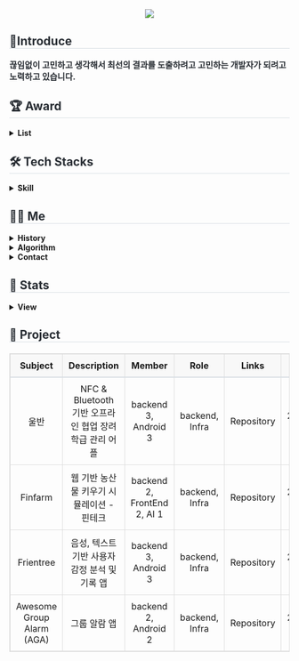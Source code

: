 <div align= "center">
    <img src="https://capsule-render.vercel.app/api?type=waving&color=eebebe&height=120&text=👋%20안녕하세요!%20백엔드%20개발자%20오하빈입니다%20👋&animation=&fontColor=000000&fontSize=40" />
    </div>
    <div style="text-align: left;"> 
    <h2 style="border-bottom: 1px solid #d8dee4; color: #282d33;"> 🤗Introduce </h2>  
    <div style="font-weight: 700; font-size: 15px; text-align: left; color: #282d33;"> 끊임없이 고민하고 생각해서 최선의 결과를 도출하려고 고민하는 개발자가 되려고 노력하고 있습니다. </div> 
    </div>
    <div style="text-align: left;">
    <h2 style="border-bottom: 1px solid #d8dee4; color: #282d33;"> 🏆 Award </h2>
        <div style="text-align: left;">
            <details>
                <summary>
                    <b>List</b>
                </summary>
                <div markdown="1">
                    <ul>
                        <table style="width: 100%; border-collapse: collapse; margin: 20px 0; border: 1px solid #ddd; text-align: center;">
                            <thead>
                                <tr style="background-color: #f8f8f8; border-bottom: 2px solid #d8dee4;">
                                    <th style="padding: 10px; border: 1px solid #ddd;">Title</th>
                                    <th style="padding: 10px; border: 1px solid #ddd;">Rating</th>
                                    <th style="padding: 10px; border: 1px solid #ddd;">Hosted by</th>
                                    <th style="padding: 10px; border: 1px solid #ddd;">Period</th>
                                </tr>
                            </thead>
                            <tbody>
                                <tr>
                                    <td style="padding: 10px; border: 1px solid #ddd;">삼성 청년 SW 아카데미 자율 프로젝트 경진대회</td>
                                    <td style="padding: 10px; border: 1px solid #ddd;">우수상</td>
                                    <td style="padding: 10px; border: 1px solid #ddd;">삼성전자주식회사</td>
                                    <td style="padding: 10px; border: 1px solid #ddd;">2024.05.20</td>
                                </tr>
                                <tr>
                                    <td style="padding: 10px; border: 1px solid #ddd;">삼성 청년 SW 아카데미 1학기 프로젝트 경진대회</td>
                                    <td style="padding: 10px; border: 1px solid #ddd;">우수상</td>
                                    <td style="padding: 10px; border: 1px solid #ddd;">삼성전자주식회사</td>
                                    <td style="padding: 10px; border: 1px solid #ddd;">2023.11.24</td>
                                </tr>
                                <tr>
                                    <td style="padding: 10px; border: 1px solid #ddd;">2023 대경권 대학생 프로그래밍 경진대회</td>
                                    <td style="padding: 10px; border: 1px solid #ddd;">우수상</td>
                                    <td style="padding: 10px; border: 1px solid #ddd;">안동대학교 SW 융합원</td>
                                    <td style="padding: 10px; border: 1px solid #ddd;">2023.07.14</td>
                                </tr>
                                <tr>
                                    <td style="padding: 10px; border: 1px solid #ddd;">2022 창업 아이디어 경진대회</td>
                                    <td style="padding: 10px; border: 1px solid #ddd;">대상</td>
                                    <td style="padding: 10px; border: 1px solid #ddd;">안동대학교 SW 융합원</td>
                                    <td style="padding: 10px; border: 1px solid #ddd;">2022.11.10</td>
                                </tr>
                                <tr>
                                    <td style="padding: 10px; border: 1px solid #ddd;">2022 대경권 대학생 프로그래밍 경진대회</td>
                                    <td style="padding: 10px; border: 1px solid #ddd;">은상</td>
                                    <td style="padding: 10px; border: 1px solid #ddd;">안동대학교 SW 융합원</td>
                                    <td style="padding: 10px; border: 1px solid #ddd;">2022.06.03</td>
                                </tr>
                                <tr>
                                    <td style="padding: 10px; border: 1px solid #ddd;">ACK 2021 논문 경진대회</td>
                                    <td style="padding: 10px; border: 1px solid #ddd;">장려상</td>
                                    <td style="padding: 10px; border: 1px solid #ddd;">한국정보처리학회</td>
                                    <td style="padding: 10px; border: 1px solid #ddd;">2021.11.05</td>
                                </tr>
                                <tr>
                                    <td style="padding: 10px; border: 1px solid #ddd;">2015 대구광역시 지방기능경기대회 모바일로보틱스</td>
                                    <td style="padding: 10px; border: 1px solid #ddd;">동메달</td>
                                    <td style="padding: 10px; border: 1px solid #ddd;">대구광역시 기능경기위원회</td>
                                    <td style="padding: 10px; border: 1px solid #ddd;">2015.04.13</td>
                                </tr>
                            </tbody>
                        </table>
                    </ul>
                </div>
            </details>
        </div>
    </div>
    <div style="text-align: left;">
    <h2 style="border-bottom: 1px solid #d8dee4; color: #282d33;"> 🛠️ Tech Stacks </h2>
        <div style="text-align: left;">
            <details>
                <summary>
                    <b>Skill</b>
                </summary>
                <div markdown="1">
                    <ul>
                        <div style="margin: ; text-align: left;" "text-align: left;"> <img src="https://img.shields.io/badge/Java-007396?style=flat-square&logo=Java&logoColor=white">
                              <img src="https://img.shields.io/badge/Spring-6DB33F?style=flat-square&logo=Spring&logoColor=white">
                              <img src="https://img.shields.io/badge/Spring Boot-6DB33F?style=flat-square&logo=Spring Boot&logoColor=white">
                              <img src="https://img.shields.io/badge/MySQL-4479A1?style=flat-square&logo=MySQL&logoColor=white">
                              <img src="https://img.shields.io/badge/MongoDB-47A248?style=flat-square&logo=MongoDB&logoColor=white">
                              <br/><img src="https://img.shields.io/badge/Docker-2496ED?style=flat-square&logo=Docker&logoColor=white">
                              <img src="https://img.shields.io/badge/Jenkins-D24939?style=flat-square&logo=Jenkins&logoColor=white">
                              <img src="https://img.shields.io/badge/Git-F05032?style=flat-square&logo=Git&logoColor=white">
                        </div>
                    </ul>
                </div>
            </details>
        </div>
    </div>
    <div style="text-align: left;">
    <h2 style="border-bottom: 1px solid #d8dee4; color: #282d33;"> 🧑‍💻 Me </h2>
        <div style="text-align: left;">
            <details>
                <summary><b>History</b></summary>
                <div markdown="1">
                    <ul>
                        <li>미래내일 일경험 iM 뱅크 프로젝트 (2024.09.09 ~ ing)</li>
                        <li>삼성 청년 SW 아카데미 (2023.07.05 ~ 2024.06.07)</li>
                        <li>안동대학교 SE Lab 학부연구생 (2021.03.08 ~ 2022.09.05)</li>
                        <li>안동대학교 컴퓨터공학과 (2016.03.02 ~ 2023.08.18)</li>
                    </ul>
                </div>
            </details>
            <details>
            <summary><b>Algorithm</b></summary>
                <div>
                    <ul>
                        <a href="https://solved.ac/habin226">
                            <img src="http://mazassumnida.wtf/api/v2/generate_badge?boj=habin226" alt="Solved.ac Profile">
                        </a>
                    </ul>
                </div>
            </details>
            <details>
                <summary><b>Contact</b></summary>
                <div markdown="1">
                    <ul>
                        <li>
                            <a href="mailto:dhdudgns6@gmail.com">
                                <img src="https://img.shields.io/badge/Gmail-EA4335?style=flat-square&logo=Gmail&logoColor=white&link=mailto:dhdudgns6@gmail.com">
                            </a>
                        </li>
                        <li>
                            <a href="https://velog.io/@habins226/posts">
                                <img src="https://img.shields.io/badge/Velog-20C997?style=flat-square&logo=Velog&logoColor=white&link=https://velog.io/@habins226/posts">
                            </a>
                        </li>
                    </ul>
                </div>
            </details>
        </div>
    <div style="text-align: left;">  </div> 
    </div>
    <div style="text-align: left;"> 
    <h2 style="border-bottom: 1px solid #d8dee4; color: #282d33;"> 🎵 Stats </h2> 
        <div style="text-align: left;">
            <details>
                <summary>
                    <b>View</b>
                </summary>
                <div markdown="1">
                    <ul>
                        <img src="https://github-readme-stats.vercel.app/api?username=HabinOH&bg_color=60,aae9cc,ffffff&title_color=000000&text_color=000000"/>
                        <img src="https://github-readme-stats.vercel.app/api/top-langs/?username=HabinOH&layout=compact&bg_color=60,aae9cc,ffffff&title_color=000000&text_color=000000"/>
                    </ul>
                </div>
            </details>
        </div>
    </div>
    <div style="text-align: left;"> 
    <h2 style="border-bottom: 1px solid #d8dee4; color: #282d33;"> 📌 Project </h2>
      <table style="width: 100%; border-collapse: collapse; text-align: center; margin: 20px 0; border: 1px solid #ddd;">
        <thead>
          <tr style="background-color: #f8f8f8; border-bottom: 2px solid #d8dee4;">
            <th style="padding: 10px; border: 1px solid #ddd; text-align: center;">Subject</th>
            <th style="padding: 10px; border: 1px solid #ddd; text-align: center;">Description</th>
            <th style="padding: 10px; border: 1px solid #ddd; text-align: center;">Member</th>
            <th style="padding: 10px; border: 1px solid #ddd; text-align: center;">Role</th>
            <th style="padding: 10px; border: 1px solid #ddd; text-align: center;">Links</th>
            <th style="padding: 10px; border: 1px solid #ddd; text-align: center;">Period</th>
          </tr>
        </thead>
        <tbody>
          <tr>
            <td style="padding: 10px; border: 1px solid #ddd; text-align: center;">울반</td>
            <td style="padding: 10px; border: 1px solid #ddd; text-align: center;">NFC & Bluetooth 기반 오프라인 협업 장려 학급 관리 어플</td>
            <td style="padding: 10px; border: 1px solid #ddd; text-align: center;">backend 3, Android 3</td>
            <td style="padding: 10px; border: 1px solid #ddd; text-align: center;">backend, Infra</td>
            <td style="padding: 10px; border: 1px solid #ddd; text-align: center;">
                <a href="https://github.com/6QuizOnTheBlock/OurClass" style="text-decoration: none; color: inherit;">Repository</a>
            </td>
            <td style="padding: 10px; border: 1px solid #ddd; text-align: center;">2024.04.07~2024.05.20 (7week)</td>
          </tr>
          <tr>
            <td style="padding: 10px; border: 1px solid #ddd; text-align: center;">Finfarm</td>
            <td style="padding: 10px; border: 1px solid #ddd; text-align: center;">웹 기반 농산물 키우기 시뮬레이션 - 핀테크</td>
            <td style="padding: 10px; border: 1px solid #ddd; text-align: center;">backend 2, FrontEnd 2, AI 1</td>
            <td style="padding: 10px; border: 1px solid #ddd; text-align: center;">backend, Infra</td>
            <td style="padding: 10px; border: 1px solid #ddd; text-align: center;">
                <a href="https://github.com/HABINOH/finfarm" style="text-decoration: none; color: inherit;">Repository</a>
            </td>
            <td style="padding: 10px; border: 1px solid #ddd; text-align: center;">2024.02.19~2024.04.05 (7week)</td>
          </tr>
          <tr>
            <td style="padding: 10px; border: 1px solid #ddd; text-align: center;">Frientree</td>
            <td style="padding: 10px; border: 1px solid #ddd; text-align: center;">음성, 텍스트 기반 사용자 감정 분석 및 기록 앱</td>
            <td style="padding: 10px; border: 1px solid #ddd; text-align: center;">backend 3, Android 3</td>
            <td style="padding: 10px; border: 1px solid #ddd; text-align: center;">backend, Infra</td>
            <td style="padding: 10px; border: 1px solid #ddd; text-align: center;">
                <a href="https://github.com/Frientree/Back-End" style="text-decoration: none; color: inherit;">Repository</a>
            </td>
            <td style="padding: 10px; border: 1px solid #ddd; text-align: center;">2024.01.03~2024.02.16 (7week)</td>
          </tr>
          <tr>
            <td style="padding: 10px; border: 1px solid #ddd; text-align: center;">Awesome Group Alarm (AGA)</td>
            <td style="padding: 10px; border: 1px solid #ddd; text-align: center;">그룹 알람 앱</td>
            <td style="padding: 10px; border: 1px solid #ddd; text-align: center;">backend 2, Android 2</td>
            <td style="padding: 10px; border: 1px solid #ddd; text-align: center;">backend, Infra</td>
            <td style="padding: 10px; border: 1px solid #ddd; text-align: center;">
                <a href="https://github.com/MobileAces/AGA_BackEnd" style="text-decoration: none; color: inherit;">Repository</a>
            </td>
            <td style="padding: 10px; border: 1px solid #ddd; text-align: center;">2023.12.04~2024.01.07 (5week)</td>
          </tr>
        </tbody>
    </table>
</div>
